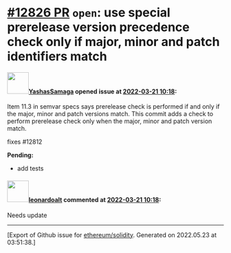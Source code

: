 # [\#12826 PR](https://github.com/ethereum/solidity/pull/12826) `open`: use special prerelease version precedence check only if major, minor and patch identifiers match

#### <img src="https://avatars.githubusercontent.com/u/6652578?v=4" width="50">[YashasSamaga](https://github.com/YashasSamaga) opened issue at [2022-03-21 10:18](https://github.com/ethereum/solidity/pull/12826):

Item 11.3 in semvar specs says prerelease check is performed if and only if the major, minor and patch versions match. This commit adds a check to perform prerelease check only when the major, minor and patch version match.

fixes #12812 

**Pending:**
- add tests

#### <img src="https://avatars.githubusercontent.com/u/504195?u=ce2facd14af9fd474ebff49f0d44891f56f7500f&v=4" width="50">[leonardoalt](https://github.com/leonardoalt) commented at [2022-03-21 10:18](https://github.com/ethereum/solidity/pull/12826#issuecomment-1087372477):

Needs update


-------------------------------------------------------------------------------



[Export of Github issue for [ethereum/solidity](https://github.com/ethereum/solidity). Generated on 2022.05.23 at 03:51:38.]
